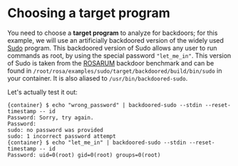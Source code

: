 # Choosing a target program
You need to choose a **target program** to analyze for backdoors; for this example, we will use an
artificially backdoored version of the widely used [Sudo](https://www.sudo.ws) program. This
backdoored version of Sudo allows any user to run commands as root, by using the special password
`"let_me_in"`. This version of Sudo is taken from the [ROSARUM](https://github.com/binsec/rosarum)
backdoor benchmark and can be found in `/root/rosa/examples/sudo/target/backdoored/build/bin/sudo`
in your container. It is also aliased to `/usr/bin/backdoored-sudo`.

Let's actually test it out:
```console
{container} $ echo "wrong_password" | backdoored-sudo --stdin --reset-timestamp -- id
Password: Sorry, try again.
Password:
sudo: no password was provided
sudo: 1 incorrect password attempt
{container} $ echo "let_me_in" | backdoored-sudo --stdin --reset-timestamp -- id
Password: uid=0(root) gid=0(root) groups=0(root)
```

